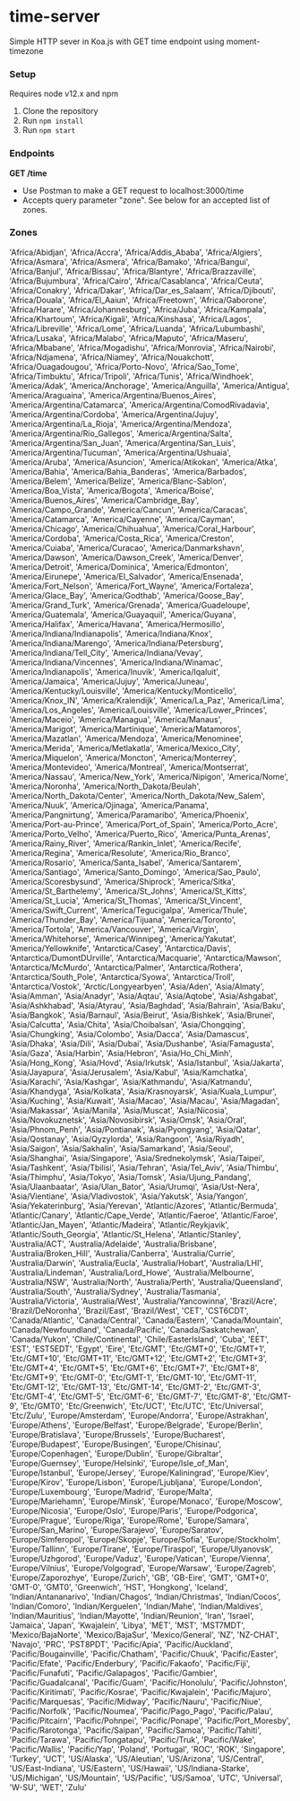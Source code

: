 # time-server
Simple HTTP sever in Koa.js with GET time endpoint using moment-timezone

### Setup
Requires node v12.x and npm
1. Clone the repository
2. Run `npm install`
3. Run `npm start`

### Endpoints
**GET /time**
- Use Postman to make a GET request to localhost:3000/time
- Accepts query parameter "zone". See below for an accepted list of zones.

### Zones
'Africa/Abidjan',
'Africa/Accra',
'Africa/Addis_Ababa',
'Africa/Algiers',
'Africa/Asmara',
'Africa/Asmera',
'Africa/Bamako',
'Africa/Bangui',
'Africa/Banjul',
'Africa/Bissau',
'Africa/Blantyre',
'Africa/Brazzaville',
'Africa/Bujumbura',
'Africa/Cairo',
'Africa/Casablanca',
'Africa/Ceuta',
'Africa/Conakry',
'Africa/Dakar',
'Africa/Dar_es_Salaam',
'Africa/Djibouti',
'Africa/Douala',
'Africa/El_Aaiun',
'Africa/Freetown',
'Africa/Gaborone',
'Africa/Harare',
'Africa/Johannesburg',
'Africa/Juba',
'Africa/Kampala',
'Africa/Khartoum',
'Africa/Kigali',
'Africa/Kinshasa',
'Africa/Lagos',
'Africa/Libreville',
'Africa/Lome',
'Africa/Luanda',
'Africa/Lubumbashi',
'Africa/Lusaka',
'Africa/Malabo',
'Africa/Maputo',
'Africa/Maseru',
'Africa/Mbabane',
'Africa/Mogadishu',
'Africa/Monrovia',
'Africa/Nairobi',
'Africa/Ndjamena',
'Africa/Niamey',
'Africa/Nouakchott',
'Africa/Ouagadougou',
'Africa/Porto-Novo',
'Africa/Sao_Tome',
'Africa/Timbuktu',
'Africa/Tripoli',
'Africa/Tunis',
'Africa/Windhoek',
'America/Adak',
'America/Anchorage',
'America/Anguilla',
'America/Antigua',
'America/Araguaina',
'America/Argentina/Buenos_Aires',
'America/Argentina/Catamarca',
'America/Argentina/ComodRivadavia',
'America/Argentina/Cordoba',
'America/Argentina/Jujuy',
'America/Argentina/La_Rioja',
'America/Argentina/Mendoza',
'America/Argentina/Rio_Gallegos',
'America/Argentina/Salta',
'America/Argentina/San_Juan',
'America/Argentina/San_Luis',
'America/Argentina/Tucuman',
'America/Argentina/Ushuaia',
'America/Aruba',
'America/Asuncion',
'America/Atikokan',
'America/Atka',
'America/Bahia',
'America/Bahia_Banderas',
'America/Barbados',
'America/Belem',
'America/Belize',
'America/Blanc-Sablon',
'America/Boa_Vista',
'America/Bogota',
'America/Boise',
'America/Buenos_Aires',
'America/Cambridge_Bay',
'America/Campo_Grande',
'America/Cancun',
'America/Caracas',
'America/Catamarca',
'America/Cayenne',
'America/Cayman',
'America/Chicago',
'America/Chihuahua',
'America/Coral_Harbour',
'America/Cordoba',
'America/Costa_Rica',
'America/Creston',
'America/Cuiaba',
'America/Curacao',
'America/Danmarkshavn',
'America/Dawson',
'America/Dawson_Creek',
'America/Denver',
'America/Detroit',
'America/Dominica',
'America/Edmonton',
'America/Eirunepe',
'America/El_Salvador',
'America/Ensenada',
'America/Fort_Nelson',
'America/Fort_Wayne',
'America/Fortaleza',
'America/Glace_Bay',
'America/Godthab',
'America/Goose_Bay',
'America/Grand_Turk',
'America/Grenada',
'America/Guadeloupe',
'America/Guatemala',
'America/Guayaquil',
'America/Guyana',
'America/Halifax',
'America/Havana',
'America/Hermosillo',
'America/Indiana/Indianapolis',
'America/Indiana/Knox',
'America/Indiana/Marengo',
'America/Indiana/Petersburg',
'America/Indiana/Tell_City',
'America/Indiana/Vevay',
'America/Indiana/Vincennes',
'America/Indiana/Winamac',
'America/Indianapolis',
'America/Inuvik',
'America/Iqaluit',
'America/Jamaica',
'America/Jujuy',
'America/Juneau',
'America/Kentucky/Louisville',
'America/Kentucky/Monticello',
'America/Knox_IN',
'America/Kralendijk',
'America/La_Paz',
'America/Lima',
'America/Los_Angeles',
'America/Louisville',
'America/Lower_Princes',
'America/Maceio',
'America/Managua',
'America/Manaus',
'America/Marigot',
'America/Martinique',
'America/Matamoros',
'America/Mazatlan',
'America/Mendoza',
'America/Menominee',
'America/Merida',
'America/Metlakatla',
'America/Mexico_City',
'America/Miquelon',
'America/Moncton',
'America/Monterrey',
'America/Montevideo',
'America/Montreal',
'America/Montserrat',
'America/Nassau',
'America/New_York',
'America/Nipigon',
'America/Nome',
'America/Noronha',
'America/North_Dakota/Beulah',
'America/North_Dakota/Center',
'America/North_Dakota/New_Salem',
'America/Nuuk',
'America/Ojinaga',
'America/Panama',
'America/Pangnirtung',
'America/Paramaribo',
'America/Phoenix',
'America/Port-au-Prince',
'America/Port_of_Spain',
'America/Porto_Acre',
'America/Porto_Velho',
'America/Puerto_Rico',
'America/Punta_Arenas',
'America/Rainy_River',
'America/Rankin_Inlet',
'America/Recife',
'America/Regina',
'America/Resolute',
'America/Rio_Branco',
'America/Rosario',
'America/Santa_Isabel',
'America/Santarem',
'America/Santiago',
'America/Santo_Domingo',
'America/Sao_Paulo',
'America/Scoresbysund',
'America/Shiprock',
'America/Sitka',
'America/St_Barthelemy',
'America/St_Johns',
'America/St_Kitts',
'America/St_Lucia',
'America/St_Thomas',
'America/St_Vincent',
'America/Swift_Current',
'America/Tegucigalpa',
'America/Thule',
'America/Thunder_Bay',
'America/Tijuana',
'America/Toronto',
'America/Tortola',
'America/Vancouver',
'America/Virgin',
'America/Whitehorse',
'America/Winnipeg',
'America/Yakutat',
'America/Yellowknife',
'Antarctica/Casey',
'Antarctica/Davis',
'Antarctica/DumontDUrville',
'Antarctica/Macquarie',
'Antarctica/Mawson',
'Antarctica/McMurdo',
'Antarctica/Palmer',
'Antarctica/Rothera',
'Antarctica/South_Pole',
'Antarctica/Syowa',
'Antarctica/Troll',
'Antarctica/Vostok',
'Arctic/Longyearbyen',
'Asia/Aden',
'Asia/Almaty',
'Asia/Amman',
'Asia/Anadyr',
'Asia/Aqtau',
'Asia/Aqtobe',
'Asia/Ashgabat',
'Asia/Ashkhabad',
'Asia/Atyrau',
'Asia/Baghdad',
'Asia/Bahrain',
'Asia/Baku',
'Asia/Bangkok',
'Asia/Barnaul',
'Asia/Beirut',
'Asia/Bishkek',
'Asia/Brunei',
'Asia/Calcutta',
'Asia/Chita',
'Asia/Choibalsan',
'Asia/Chongqing',
'Asia/Chungking',
'Asia/Colombo',
'Asia/Dacca',
'Asia/Damascus',
'Asia/Dhaka',
'Asia/Dili',
'Asia/Dubai',
'Asia/Dushanbe',
'Asia/Famagusta',
'Asia/Gaza',
'Asia/Harbin',
'Asia/Hebron',
'Asia/Ho_Chi_Minh',
'Asia/Hong_Kong',
'Asia/Hovd',
'Asia/Irkutsk',
'Asia/Istanbul',
'Asia/Jakarta',
'Asia/Jayapura',
'Asia/Jerusalem',
'Asia/Kabul',
'Asia/Kamchatka',
'Asia/Karachi',
'Asia/Kashgar',
'Asia/Kathmandu',
'Asia/Katmandu',
'Asia/Khandyga',
'Asia/Kolkata',
'Asia/Krasnoyarsk',
'Asia/Kuala_Lumpur',
'Asia/Kuching',
'Asia/Kuwait',
'Asia/Macao',
'Asia/Macau',
'Asia/Magadan',
'Asia/Makassar',
'Asia/Manila',
'Asia/Muscat',
'Asia/Nicosia',
'Asia/Novokuznetsk',
'Asia/Novosibirsk',
'Asia/Omsk',
'Asia/Oral',
'Asia/Phnom_Penh',
'Asia/Pontianak',
'Asia/Pyongyang',
'Asia/Qatar',
'Asia/Qostanay',
'Asia/Qyzylorda',
'Asia/Rangoon',
'Asia/Riyadh',
'Asia/Saigon',
'Asia/Sakhalin',
'Asia/Samarkand',
'Asia/Seoul',
'Asia/Shanghai',
'Asia/Singapore',
'Asia/Srednekolymsk',
'Asia/Taipei',
'Asia/Tashkent',
'Asia/Tbilisi',
'Asia/Tehran',
'Asia/Tel_Aviv',
'Asia/Thimbu',
'Asia/Thimphu',
'Asia/Tokyo',
'Asia/Tomsk',
'Asia/Ujung_Pandang',
'Asia/Ulaanbaatar',
'Asia/Ulan_Bator',
'Asia/Urumqi',
'Asia/Ust-Nera',
'Asia/Vientiane',
'Asia/Vladivostok',
'Asia/Yakutsk',
'Asia/Yangon',
'Asia/Yekaterinburg',
'Asia/Yerevan',
'Atlantic/Azores',
'Atlantic/Bermuda',
'Atlantic/Canary',
'Atlantic/Cape_Verde',
'Atlantic/Faeroe',
'Atlantic/Faroe',
'Atlantic/Jan_Mayen',
'Atlantic/Madeira',
'Atlantic/Reykjavik',
'Atlantic/South_Georgia',
'Atlantic/St_Helena',
'Atlantic/Stanley',
'Australia/ACT',
'Australia/Adelaide',
'Australia/Brisbane',
'Australia/Broken_Hill',
'Australia/Canberra',
'Australia/Currie',
'Australia/Darwin',
'Australia/Eucla',
'Australia/Hobart',
'Australia/LHI',
'Australia/Lindeman',
'Australia/Lord_Howe',
'Australia/Melbourne',
'Australia/NSW',
'Australia/North',
'Australia/Perth',
'Australia/Queensland',
'Australia/South',
'Australia/Sydney',
'Australia/Tasmania',
'Australia/Victoria',
'Australia/West',
'Australia/Yancowinna',
'Brazil/Acre',
'Brazil/DeNoronha',
'Brazil/East',
'Brazil/West',
'CET',
'CST6CDT',
'Canada/Atlantic',
'Canada/Central',
'Canada/Eastern',
'Canada/Mountain',
'Canada/Newfoundland',
'Canada/Pacific',
'Canada/Saskatchewan',
'Canada/Yukon',
'Chile/Continental',
'Chile/EasterIsland',
'Cuba',
'EET',
'EST',
'EST5EDT',
'Egypt',
'Eire',
'Etc/GMT',
'Etc/GMT+0',
'Etc/GMT+1',
'Etc/GMT+10',
'Etc/GMT+11',
'Etc/GMT+12',
'Etc/GMT+2',
'Etc/GMT+3',
'Etc/GMT+4',
'Etc/GMT+5',
'Etc/GMT+6',
'Etc/GMT+7',
'Etc/GMT+8',
'Etc/GMT+9',
'Etc/GMT-0',
'Etc/GMT-1',
'Etc/GMT-10',
'Etc/GMT-11',
'Etc/GMT-12',
'Etc/GMT-13',
'Etc/GMT-14',
'Etc/GMT-2',
'Etc/GMT-3',
'Etc/GMT-4',
'Etc/GMT-5',
'Etc/GMT-6',
'Etc/GMT-7',
'Etc/GMT-8',
'Etc/GMT-9',
'Etc/GMT0',
'Etc/Greenwich',
'Etc/UCT',
'Etc/UTC',
'Etc/Universal',
'Etc/Zulu',
'Europe/Amsterdam',
'Europe/Andorra',
'Europe/Astrakhan',
'Europe/Athens',
'Europe/Belfast',
'Europe/Belgrade',
'Europe/Berlin',
'Europe/Bratislava',
'Europe/Brussels',
'Europe/Bucharest',
'Europe/Budapest',
'Europe/Busingen',
'Europe/Chisinau',
'Europe/Copenhagen',
'Europe/Dublin',
'Europe/Gibraltar',
'Europe/Guernsey',
'Europe/Helsinki',
'Europe/Isle_of_Man',
'Europe/Istanbul',
'Europe/Jersey',
'Europe/Kaliningrad',
'Europe/Kiev',
'Europe/Kirov',
'Europe/Lisbon',
'Europe/Ljubljana',
'Europe/London',
'Europe/Luxembourg',
'Europe/Madrid',
'Europe/Malta',
'Europe/Mariehamn',
'Europe/Minsk',
'Europe/Monaco',
'Europe/Moscow',
'Europe/Nicosia',
'Europe/Oslo',
'Europe/Paris',
'Europe/Podgorica',
'Europe/Prague',
'Europe/Riga',
'Europe/Rome',
'Europe/Samara',
'Europe/San_Marino',
'Europe/Sarajevo',
'Europe/Saratov',
'Europe/Simferopol',
'Europe/Skopje',
'Europe/Sofia',
'Europe/Stockholm',
'Europe/Tallinn',
'Europe/Tirane',
'Europe/Tiraspol',
'Europe/Ulyanovsk',
'Europe/Uzhgorod',
'Europe/Vaduz',
'Europe/Vatican',
'Europe/Vienna',
'Europe/Vilnius',
'Europe/Volgograd',
'Europe/Warsaw',
'Europe/Zagreb',
'Europe/Zaporozhye',
'Europe/Zurich',
'GB',
'GB-Eire',
'GMT',
'GMT+0',
'GMT-0',
'GMT0',
'Greenwich',
'HST',
'Hongkong',
'Iceland',
'Indian/Antananarivo',
'Indian/Chagos',
'Indian/Christmas',
'Indian/Cocos',
'Indian/Comoro',
'Indian/Kerguelen',
'Indian/Mahe',
'Indian/Maldives',
'Indian/Mauritius',
'Indian/Mayotte',
'Indian/Reunion',
'Iran',
'Israel',
'Jamaica',
'Japan',
'Kwajalein',
'Libya',
'MET',
'MST',
'MST7MDT',
'Mexico/BajaNorte',
'Mexico/BajaSur',
'Mexico/General',
'NZ',
'NZ-CHAT',
'Navajo',
'PRC',
'PST8PDT',
'Pacific/Apia',
'Pacific/Auckland',
'Pacific/Bougainville',
'Pacific/Chatham',
'Pacific/Chuuk',
'Pacific/Easter',
'Pacific/Efate',
'Pacific/Enderbury',
'Pacific/Fakaofo',
'Pacific/Fiji',
'Pacific/Funafuti',
'Pacific/Galapagos',
'Pacific/Gambier',
'Pacific/Guadalcanal',
'Pacific/Guam',
'Pacific/Honolulu',
'Pacific/Johnston',
'Pacific/Kiritimati',
'Pacific/Kosrae',
'Pacific/Kwajalein',
'Pacific/Majuro',
'Pacific/Marquesas',
'Pacific/Midway',
'Pacific/Nauru',
'Pacific/Niue',
'Pacific/Norfolk',
'Pacific/Noumea',
'Pacific/Pago_Pago',
'Pacific/Palau',
'Pacific/Pitcairn',
'Pacific/Pohnpei',
'Pacific/Ponape',
'Pacific/Port_Moresby',
'Pacific/Rarotonga',
'Pacific/Saipan',
'Pacific/Samoa',
'Pacific/Tahiti',
'Pacific/Tarawa',
'Pacific/Tongatapu',
'Pacific/Truk',
'Pacific/Wake',
'Pacific/Wallis',
'Pacific/Yap',
'Poland',
'Portugal',
'ROC',
'ROK',
'Singapore',
'Turkey',
'UCT',
'US/Alaska',
'US/Aleutian',
'US/Arizona',
'US/Central',
'US/East-Indiana',
'US/Eastern',
'US/Hawaii',
'US/Indiana-Starke',
'US/Michigan',
'US/Mountain',
'US/Pacific',
'US/Samoa',
'UTC',
'Universal',
'W-SU',
'WET',
'Zulu'
